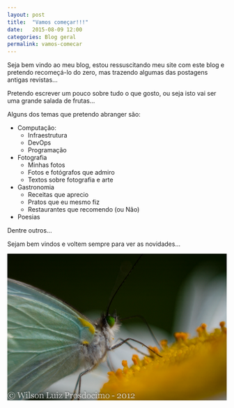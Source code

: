```yaml
---
layout: post
title:  "Vamos começar!!!"
date:   2015-08-09 12:00
categories: Blog geral
permalink: vamos-comecar
---
```


Seja bem vindo ao meu blog, estou ressuscitando meu site com este blog e pretendo recomeçá-lo do zero, mas trazendo algumas das postagens antigas revistas...

Pretendo escrever um pouco sobre tudo o que gosto, ou seja isto vai ser uma grande salada de frutas...

Alguns dos temas que pretendo abranger são:

* Computação:
  * Infraestrutura
  * DevOps
  * Programação
* Fotografia
  * Minhas fotos
  * Fotos e fotógrafos que admiro
  * Textos sobre fotografia e arte
* Gastronomia
  * Receitas que aprecio
  * Pratos que eu mesmo fiz
  * Restaurantes que recomendo (ou Não)
* Poesias

Dentre outros...

Sejam bem vindos e voltem sempre para ver as novidades...

![Borboleta](/images/borboleta.jpg)